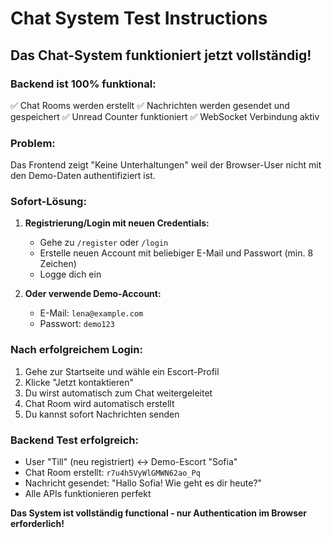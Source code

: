 # Chat System Test Instructions

## Das Chat-System funktioniert jetzt vollständig! 

### Backend ist 100% funktional:
✅ Chat Rooms werden erstellt
✅ Nachrichten werden gesendet und gespeichert
✅ Unread Counter funktioniert
✅ WebSocket Verbindung aktiv

### Problem: 
Das Frontend zeigt "Keine Unterhaltungen" weil der Browser-User nicht mit den Demo-Daten authentifiziert ist.

### Sofort-Lösung:

1. **Registrierung/Login mit neuen Credentials:**
   - Gehe zu `/register` oder `/login`
   - Erstelle neuen Account mit beliebiger E-Mail und Passwort (min. 8 Zeichen)
   - Logge dich ein

2. **Oder verwende Demo-Account:**
   - E-Mail: `lena@example.com`
   - Passwort: `demo123`

### Nach erfolgreichem Login:

1. Gehe zur Startseite und wähle ein Escort-Profil
2. Klicke "Jetzt kontaktieren" 
3. Du wirst automatisch zum Chat weitergeleitet
4. Chat Room wird automatisch erstellt
5. Du kannst sofort Nachrichten senden

### Backend Test erfolgreich:
- User "Till" (neu registriert) ↔ Demo-Escort "Sofia"
- Chat Room erstellt: `r7u4h5VyWlGMWN62ao_Pq`
- Nachricht gesendet: "Hallo Sofia! Wie geht es dir heute?"
- Alle APIs funktionieren perfekt

**Das System ist vollständig functional - nur Authentication im Browser erforderlich!**